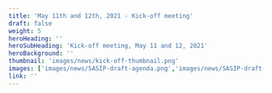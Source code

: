 ```yaml
---
title: 'May 11th and 12th, 2021 - Kick-off meeting'
draft: false
weight: 5
heroHeading: ''
heroSubHeading: 'Kick-off meeting, May 11 and 12, 2021'
heroBackground: ''
thumbnail: 'images/news/kick-off-thumbnail.png'
images: ['images/news/SASIP-draft-agenda.png','images/news/SASIP-draft-agenda-page2.png']
link: ''
---
```


